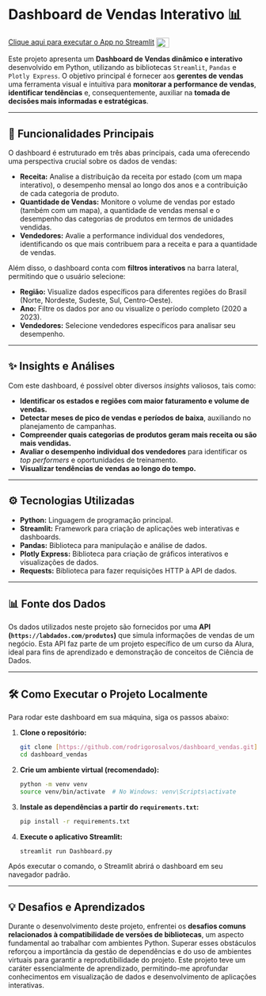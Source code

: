 # Dashboard de Vendas Interativo 📊

[Clique aqui para executar o App no Streamlit](https://rodrslv-dashboard-vendas.streamlit.app/)  <img align="center" alt="Rod-Python" height="20" width="26" src="https://cdn.jsdelivr.net/gh/devicons/devicon@latest/icons/streamlit/streamlit-original.svg">

Este projeto apresenta um **Dashboard de Vendas dinâmico e interativo** desenvolvido em Python, utilizando as bibliotecas `Streamlit`, `Pandas` e `Plotly Express`. O objetivo principal é fornecer aos **gerentes de vendas** uma ferramenta visual e intuitiva para **monitorar a performance de vendas**, **identificar tendências** e, consequentemente, auxiliar na **tomada de decisões mais informadas e estratégicas**.

---

## 🚀 Funcionalidades Principais

O dashboard é estruturado em três abas principais, cada uma oferecendo uma perspectiva crucial sobre os dados de vendas:

* **Receita:** Analise a distribuição da receita por estado (com um mapa interativo), o desempenho mensal ao longo dos anos e a contribuição de cada categoria de produto.
* **Quantidade de Vendas:** Monitore o volume de vendas por estado (também com um mapa), a quantidade de vendas mensal e o desempenho das categorias de produtos em termos de unidades vendidas.
* **Vendedores:** Avalie a performance individual dos vendedores, identificando os que mais contribuem para a receita e para a quantidade de vendas.

Além disso, o dashboard conta com **filtros interativos** na barra lateral, permitindo que o usuário selecione:

* **Região:** Visualize dados específicos para diferentes regiões do Brasil (Norte, Nordeste, Sudeste, Sul, Centro-Oeste).
* **Ano:** Filtre os dados por ano ou visualize o período completo (2020 a 2023).
* **Vendedores:** Selecione vendedores específicos para analisar seu desempenho.

---

## ✨ Insights e Análises

Com este dashboard, é possível obter diversos *insights* valiosos, tais como:

* **Identificar os estados e regiões com maior faturamento e volume de vendas.**
* **Detectar meses de pico de vendas e períodos de baixa**, auxiliando no planejamento de campanhas.
* **Compreender quais categorias de produtos geram mais receita ou são mais vendidas.**
* **Avaliar o desempenho individual dos vendedores** para identificar os *top performers* e oportunidades de treinamento.
* **Visualizar tendências de vendas ao longo do tempo.**

---

## ⚙️ Tecnologias Utilizadas

* **Python:** Linguagem de programação principal.
* **Streamlit:** Framework para criação de aplicações web interativas e dashboards.
* **Pandas:** Biblioteca para manipulação e análise de dados.
* **Plotly Express:** Biblioteca para criação de gráficos interativos e visualizações de dados.
* **Requests:** Biblioteca para fazer requisições HTTP à API de dados.

---

## 📊 Fonte dos Dados

Os dados utilizados neste projeto são fornecidos por uma **API (`https://labdados.com/produtos`)** que simula informações de vendas de um negócio. Esta API faz parte de um projeto específico de um curso da Alura, ideal para fins de aprendizado e demonstração de conceitos de Ciência de Dados.

---

## 🛠️ Como Executar o Projeto Localmente

Para rodar este dashboard em sua máquina, siga os passos abaixo:

1.  **Clone o repositório:**
    ```bash
    git clone [https://github.com/rodrigorosalvos/dashboard_vendas.git](https://github.com/rodrigorosalvos/dashboard_vendas.git)
    cd dashboard_vendas
    ```
2.  **Crie um ambiente virtual (recomendado):**
    ```bash
    python -m venv venv
    source venv/bin/activate  # No Windows: venv\Scripts\activate
    ```
3.  **Instale as dependências a partir do `requirements.txt`:**
    ```bash
    pip install -r requirements.txt
    ```
4.  **Execute o aplicativo Streamlit:**
    ```bash
    streamlit run Dashboard.py
    ```
   
Após executar o comando, o Streamlit abrirá o dashboard em seu navegador padrão.

---

## 💡 Desafios e Aprendizados

Durante o desenvolvimento deste projeto, enfrentei os **desafios comuns relacionados à compatibilidade de versões de bibliotecas**, um aspecto fundamental ao trabalhar com ambientes Python. Superar esses obstáculos reforçou a importância da gestão de dependências e do uso de ambientes virtuais para garantir a reprodutibilidade do projeto. Este projeto teve um caráter essencialmente de aprendizado, permitindo-me aprofundar conhecimentos em visualização de dados e desenvolvimento de aplicações interativas.
